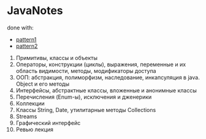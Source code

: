 # JavaNotes
done with:
- [pattern1](https://markdown-it.github.io/,https://github.com/adam-p/markdown-here/wiki/Markdown-Cheatsheet#tables)
- [pattern2](https://github.com/adam-p/markdown-here/wiki/Markdown-Cheatsheet#tables)
1. Примитивы, классы и объекты
2. Операторы, конструкции (циклы), выражения, переменные и их область видимости, методы, модификаторы доступа
3. ООП: абстракция, полиморфизм, наследование, инкапсуляция в java. Оbject и его методы
4. Интерфейсы, абстрактные классы, вложенные и анонимные классы 
5. Перечисления (Enum-ы), исключения и дженерики
6. Коллекции
7. Классы String, Date, утилитарные методы Collections
8. Streams
9. Графический интерфейс 
10. Ревью лекция
